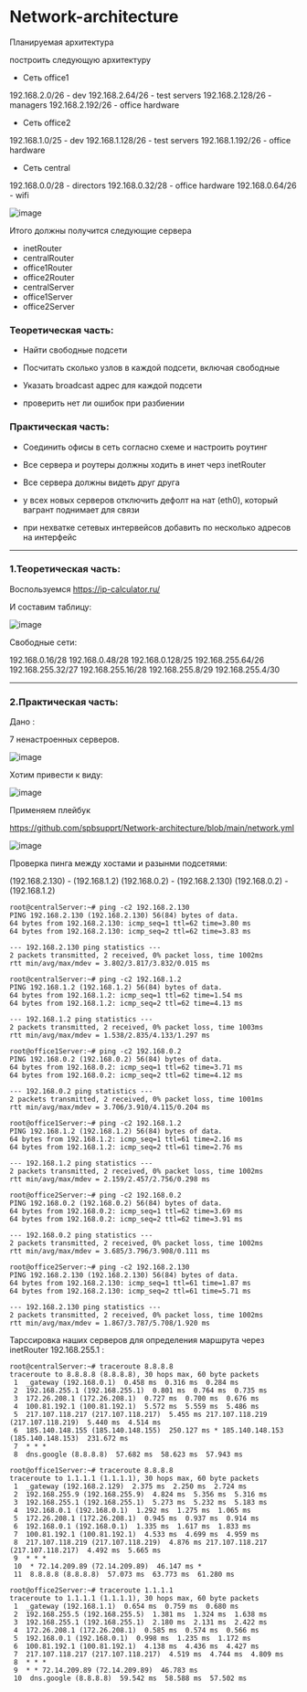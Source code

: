 # Network-architecture


Планируемая архитектура

построить следующую архитектуру

- Сеть office1

192.168.2.0/26 - dev
192.168.2.64/26 - test servers
192.168.2.128/26 - managers
192.168.2.192/26 - office hardware

- Сеть office2

192.168.1.0/25 - dev
192.168.1.128/26 - test servers
192.168.1.192/26 - office hardware

- Сеть central

192.168.0.0/28 - directors
192.168.0.32/28 - office hardware
192.168.0.64/26 - wifi



![image](https://github.com/user-attachments/assets/1edcb472-d9bf-4eab-bfbd-4d19ae52f005)


Итого должны получится следующие сервера

- inetRouter
- centralRouter
- office1Router
- office2Router
- centralServer
- office1Server
- office2Server

### Теоретическая часть:

- Найти свободные подсети

- Посчитать сколько узлов в каждой подсети, включая свободные

- Указать broadcast адрес для каждой подсети

- проверить нет ли ошибок при разбиении

### Практическая часть:

- Соединить офисы в сеть согласно схеме и настроить роутинг

- Все сервера и роутеры должны ходить в инет черз inetRouter

- Все сервера должны видеть друг друга

- у всех новых серверов отключить дефолт на нат (eth0), который вагрант поднимает для связи

- при нехватке сетевых интервейсов добавить по несколько адресов на интерфейс


---


### 1.Теоретическая часть:

Воспользуемся https://ip-calculator.ru/

И составим таблицу:

![image](https://github.com/user-attachments/assets/6bedabfb-04c1-43ce-87b8-54ea64cbc574)


Свободные сети:

192.168.0.16/28
192.168.0.48/28
192.168.0.128/25
192.168.255.64/26
192.168.255.32/27
192.168.255.16/28
192.168.255.8/29
192.168.255.4/30

---

### 2.Практическая часть:

Дано :

7 ненастроенных серверов.

![image](https://github.com/user-attachments/assets/97f219a3-f44c-4f21-bbde-97babc38b587)


Хотим привести к виду:

![image](https://github.com/user-attachments/assets/496d10a8-673a-4a4d-9a15-ea971548ab42)




Применяем плейбук 

https://github.com/spbsupprt/Network-architecture/blob/main/network.yml


![image](https://github.com/user-attachments/assets/6d4eef48-2274-4a8e-965b-b39db7398fcd)




Проверка пинга между хостами и разынми подсетями:

(192.168.2.130) - (192.168.1.2)
(192.168.0.2) - (192.168.2.130)
(192.168.0.2) - (192.168.1.2)

```
root@centralServer:~# ping -c2 192.168.2.130
PING 192.168.2.130 (192.168.2.130) 56(84) bytes of data.
64 bytes from 192.168.2.130: icmp_seq=1 ttl=62 time=3.80 ms
64 bytes from 192.168.2.130: icmp_seq=2 ttl=62 time=3.83 ms

--- 192.168.2.130 ping statistics ---
2 packets transmitted, 2 received, 0% packet loss, time 1002ms
rtt min/avg/max/mdev = 3.802/3.817/3.832/0.015 ms

root@centralServer:~# ping -c2 192.168.1.2
PING 192.168.1.2 (192.168.1.2) 56(84) bytes of data.
64 bytes from 192.168.1.2: icmp_seq=1 ttl=62 time=1.54 ms
64 bytes from 192.168.1.2: icmp_seq=2 ttl=62 time=4.13 ms

--- 192.168.1.2 ping statistics ---
2 packets transmitted, 2 received, 0% packet loss, time 1003ms
rtt min/avg/max/mdev = 1.538/2.835/4.133/1.297 ms

root@office1Server:~# ping -c2 192.168.0.2
PING 192.168.0.2 (192.168.0.2) 56(84) bytes of data.
64 bytes from 192.168.0.2: icmp_seq=1 ttl=62 time=3.71 ms
64 bytes from 192.168.0.2: icmp_seq=2 ttl=62 time=4.12 ms

--- 192.168.0.2 ping statistics ---
2 packets transmitted, 2 received, 0% packet loss, time 1001ms
rtt min/avg/max/mdev = 3.706/3.910/4.115/0.204 ms

root@office1Server:~# ping -c2 192.168.1.2
PING 192.168.1.2 (192.168.1.2) 56(84) bytes of data.
64 bytes from 192.168.1.2: icmp_seq=1 ttl=61 time=2.16 ms
64 bytes from 192.168.1.2: icmp_seq=2 ttl=61 time=2.76 ms

--- 192.168.1.2 ping statistics ---
2 packets transmitted, 2 received, 0% packet loss, time 1002ms
rtt min/avg/max/mdev = 2.159/2.457/2.756/0.298 ms

root@office2Server:~# ping -c2 192.168.0.2
PING 192.168.0.2 (192.168.0.2) 56(84) bytes of data.
64 bytes from 192.168.0.2: icmp_seq=1 ttl=62 time=3.69 ms
64 bytes from 192.168.0.2: icmp_seq=2 ttl=62 time=3.91 ms

--- 192.168.0.2 ping statistics ---
2 packets transmitted, 2 received, 0% packet loss, time 1002ms
rtt min/avg/max/mdev = 3.685/3.796/3.908/0.111 ms

root@office2Server:~# ping -c2 192.168.2.130
PING 192.168.2.130 (192.168.2.130) 56(84) bytes of data.
64 bytes from 192.168.2.130: icmp_seq=1 ttl=61 time=1.87 ms
64 bytes from 192.168.2.130: icmp_seq=2 ttl=61 time=5.71 ms

--- 192.168.2.130 ping statistics ---
2 packets transmitted, 2 received, 0% packet loss, time 1002ms
rtt min/avg/max/mdev = 1.867/3.787/5.708/1.920 ms

```


Тарссировка наших серверов для определения маршрута через inetRouter  192.168.255.1 :

```
root@centralServer:~# traceroute 8.8.8.8
traceroute to 8.8.8.8 (8.8.8.8), 30 hops max, 60 byte packets
 1  _gateway (192.168.0.1)  0.458 ms  0.316 ms  0.284 ms
 2  192.168.255.1 (192.168.255.1)  0.801 ms  0.764 ms  0.735 ms
 3  172.26.208.1 (172.26.208.1)  0.727 ms  0.700 ms  0.676 ms
 4  100.81.192.1 (100.81.192.1)  5.572 ms  5.559 ms  5.486 ms
 5  217.107.118.217 (217.107.118.217)  5.455 ms 217.107.118.219 (217.107.118.219)  5.440 ms  4.514 ms
 6  185.140.148.155 (185.140.148.155)  250.127 ms * 185.140.148.153 (185.140.148.153)  231.672 ms
 7  * * *
 8  dns.google (8.8.8.8)  57.682 ms  58.623 ms  57.943 ms

```

```
root@office1Server:~# traceroute 8.8.8.8
traceroute to 1.1.1.1 (1.1.1.1), 30 hops max, 60 byte packets
 1  _gateway (192.168.2.129)  2.375 ms  2.250 ms  2.724 ms
 2  192.168.255.9 (192.168.255.9)  4.824 ms  5.356 ms  5.316 ms
 3  192.168.255.1 (192.168.255.1)  5.273 ms  5.232 ms  5.183 ms
 4  192.168.0.1 (192.168.0.1)  1.292 ms  1.275 ms  1.065 ms
 5  172.26.208.1 (172.26.208.1)  0.945 ms  0.937 ms  0.914 ms
 6  192.168.0.1 (192.168.0.1)  1.335 ms  1.617 ms  1.833 ms
 7  100.81.192.1 (100.81.192.1)  4.533 ms  4.699 ms  4.959 ms
 8  217.107.118.219 (217.107.118.219)  4.876 ms 217.107.118.217 (217.107.118.217)  4.492 ms  5.665 ms
 9  * * *
 10  * 72.14.209.89 (72.14.209.89)  46.147 ms *
 11  8.8.8.8 (8.8.8.8)  57.073 ms  63.773 ms  61.280 ms

```

```
root@office2Server:~# traceroute 1.1.1.1
traceroute to 1.1.1.1 (1.1.1.1), 30 hops max, 60 byte packets
 1  _gateway (192.168.1.1)  0.654 ms  0.759 ms  0.680 ms
 2  192.168.255.5 (192.168.255.5)  1.381 ms  1.324 ms  1.638 ms
 3  192.168.255.1 (192.168.255.1)  2.180 ms  2.131 ms  2.422 ms
 4  172.26.208.1 (172.26.208.1)  0.585 ms  0.574 ms  0.566 ms
 5  192.168.0.1 (192.168.0.1)  0.998 ms  1.235 ms  1.172 ms
 6  100.81.192.1 (100.81.192.1)  4.138 ms  4.436 ms  4.427 ms
 7  217.107.118.217 (217.107.118.217)  4.519 ms  4.744 ms  4.809 ms
 8  * * *
 9  * * 72.14.209.89 (72.14.209.89)  46.783 ms
 10  dns.google (8.8.8.8)  59.542 ms  58.588 ms  57.502 ms
```






